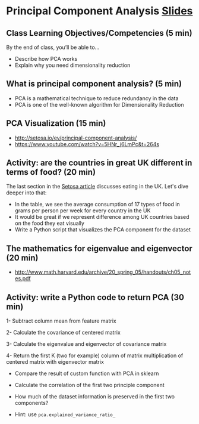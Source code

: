 # Principal Component Analysis [Slides](https://github.com/Make-School-Courses/DS-2.1-Machine-Learning/blob/master/Notebooks/remote_simple_PCA.ipynb)


## Class Learning Objectives/Competencies (5 min)

By the end of  class, you’ll be able to…

- Describe how PCA works
- Explain why you need dimensionality reduction


## What is principal component analysis? (5 min)

- PCA is a mathematical technique to reduce redundancy in the data
- PCA is one of the well-known algorithm for Dimensionality Reduction


## PCA Visualization (15 min)
- http://setosa.io/ev/principal-component-analysis/
- https://www.youtube.com/watch?v=5HNr_j6LmPc&t=264s

## Activity: are the countries in great UK different in terms of food? (20 min)
The last section in the [Setosa article](http://setosa.io/ev/principal-component-analysis/) discusses eating in the UK. Let's dive deeper into that:

- In the table, we see the average consumption of 17 types of food in grams per person per week for every country in the UK
- It would be great if we represent difference among UK countries based on the food they eat visually
- Write a Python script that visualizes the PCA component for the dataset

## The mathematics for eigenvalue and eigenvector (20 min)
- http://www.math.harvard.edu/archive/20_spring_05/handouts/ch05_notes.pdf


## Activity: write a Python code to return PCA (30 min)
1- Subtract column mean from feature matrix

2- Calculate the covariance of centered matrix

3- Calculate the eigenvalue and eigenvector of covariance matrix

4- Return the first K (two for example) column of matrix multiplication of centered matrix with eigenvector matrix

- Compare the result of custom function with PCA in sklearn

- Calculate the correlation of the first two principle component

- How much of the dataset information is preserved in the first two components?

- Hint: use `pca.explained_variance_ratio_`
